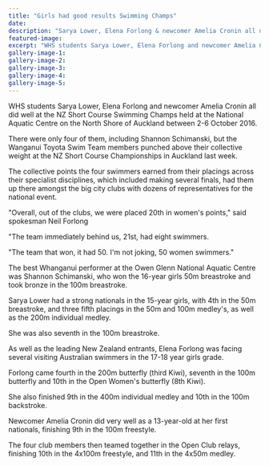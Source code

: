 ```yaml
---
title: "Girls had good results Swimming Champs"
date: 
description: "Sarya Lower, Elena Forlong & newcomer Amelia Cronin all did well at the NZ Short Course Swimming Champs held at the National Aquatic Centre in Auckland, 2-6 October 2016..."
featured-image: 
excerpt: "WHS students Sarya Lower, Elena Forlong and newcomer Amelia Cronin all did well at the NZ Short Course Swimming Champs held at the National Aquatic Centre on the North Shore of Auckland between 2-6 October 2016."
gallery-image-1: 
gallery-image-2: 
gallery-image-3: 
gallery-image-4: 
gallery-image-5: 
---
```


<p>WHS students&nbsp;Sarya Lower, Elena Forlong and newcomer Amelia Cronin all did well at the NZ Short Course Swimming Champs held at the National Aquatic Centre on the North Shore of Auckland between 2-6 October 2016.</p>
<p>There were only four of them, including&nbsp;<span>Shannon Schimanski,&nbsp;</span>but the Wanganui Toyota Swim Team members punched above their collective weight at the NZ Short Course Championships in Auckland last week.</p>
<p>The collective points the four swimmers earned from their placings across their specialist disciplines, which included making several finals, had them up there amongst the big city clubs with dozens of representatives for the national event.</p>
<p>"Overall, out of the clubs, we were placed 20th in women's points," said spokesman Neil Forlong</p>
<p>"The team immediately behind us, 21st, had eight swimmers.</p>
<p>"The team that won, it had 50. I'm not joking, 50 women swimmers."</p>
<p>The best Whanganui performer at the Owen Glenn National Aquatic Centre was Shannon Schimanski, who won the 16-year girls 50m breastroke and took bronze in the 100m breastroke.</p>
<p>Sarya Lower had a strong nationals in the 15-year girls, with 4th in the 50m breastroke, and three fifth placings in the 50m and 100m medley's, as well as the 200m individual medley.</p>
<p>She was also seventh in the 100m breastroke.</p>
<p>As well as the leading New Zealand entrants, Elena Forlong was facing several visiting Australian swimmers in the 17-18 year girls grade.</p>
<p>Forlong came fourth in the 200m butterfly (third Kiwi), seventh in the 100m butterfly and 10th in the Open Women's butterfly (8th Kiwi).</p>
<p>She also finished 9th in the 400m individual medley and 10th in the 100m backstroke.</p>
<p>Newcomer Amelia Cronin did very well as a 13-year-old at her first nationals, finishing 9th in the 100m freestyle.</p>
<p><span>The four club members then teamed together in the Open Club relays, finishing 10th in the 4x100m freestyle, and 11th in the 4x50m medley.</span></p>

